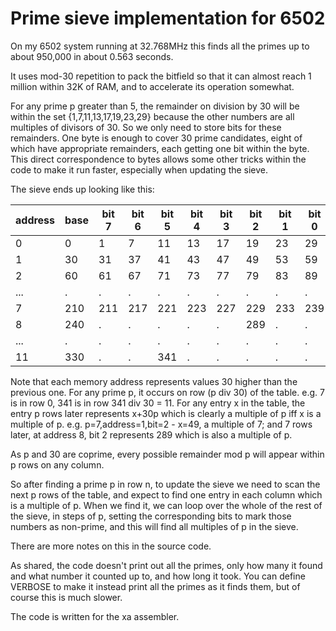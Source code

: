 # Prime sieve implementation for 6502

On my 6502 system running at 32.768MHz this finds all the primes up to about 950,000 in about 0.563 seconds.

It uses mod-30 repetition to pack the bitfield so that it can almost reach 1 million within 32K of RAM, and to
accelerate its operation somewhat.

For any prime p greater than 5, the remainder on division by 30 will be within the set {1,7,11,13,17,19,23,29} 
because the other numbers are all multiples of divisors of 30.  So we only need to store bits for these 
remainders.  One byte is enough to cover 30 prime candidates, eight of which have appropriate remainders, 
each getting one bit within the byte.  This direct correspondence to bytes allows some other tricks within
the code to make it run faster, especially when updating the sieve.

The sieve ends up looking like this:

| address |  base  | bit 7 | bit 6 | bit 5 | bit 4 | bit 3 | bit 2 | bit 1 | bit 0 |
| ------- |  ----  | ----- | ----- | ----- | ----- | ----- | ----- | ----- | ----- |
|    0    |    0   |    1  |    7  |   11  |   13  |   17  |   19  |   23  |   29  |
|    1    |   30   |   31  |   37  |   41  |   43  |   47  |   49  |   53  |   59  |
|    2    |   60   |   61  |   67  |   71  |   73  |   77  |   79  |   83  |   89  |
|   ...   |    .   |   .   |   .   |   .   |   .   |   .   |   .   |   .   |   .   |
|    7    |  210   |  211  |  217  |  221  |  223  |  227  |  229  |  233  |  239  |
|    8    |  240   |   .   |   .   |   .   |   .   |   .   |  289  |   .   |   .   |
|   ...   |    .   |   .   |   .   |   .   |   .   |   .   |   .   |   .   |   .   |
|   11    |  330   |   .   |   .   |  341  |   .   |   .   |   .   |   .   |   .   |


Note that each memory address represents values 30 higher than the previous
one.  For any prime p, it occurs on row (p div 30) of the table.  e.g. 7 is in
row 0, 341 is in row 341 div 30 = 11.  For any entry x in the table, the entry
p rows later represents x+30p which is clearly a multiple of p iff x is a
multiple of p.  e.g. p=7,address=1,bit=2 - x=49, a multiple of 7; and 7 rows
later, at address 8, bit 2 represents 289 which is also a multiple of p.

As p and 30 are coprime, every possible remainder mod p will appear within p rows on any column.

So after finding a prime p in row n, to update the sieve we need to scan the next p rows of the table,
and expect to find one entry in each column which is a multiple of p.  When we find it, we can loop 
over the whole of the rest of the sieve, in steps of p, setting the corresponding bits to mark those
numbers as non-prime, and this will find all multiples of p in the sieve.

There are more notes on this in the source code.

As shared, the code doesn't print out all the primes, only how many it found and what number it counted up to, and 
how long it took.  You can define VERBOSE to make it instead print all the primes as it finds them, but of course 
this is much slower.

The code is written for the xa assembler.

